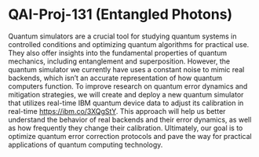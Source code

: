 # QAI-Proj-131 (Entangled Photons)

Quantum simulators are a crucial tool for studying quantum systems in controlled conditions and optimizing quantum algorithms for practical use. They also offer insights into the fundamental properties of quantum mechanics, including entanglement and superposition. However, the quantum simulator we currently have uses a constant noise to mimic real backends, which isn’t an accurate representation of how quantum computers function.
To improve research on quantum error dynamics and mitigation strategies, we will create and deploy a new quantum simulator that utilizes real-time IBM quantum device data to adjust its calibration in real-time https://ibm.co/3XQgStY. This approach will help us better understand the behavior of real backends and their error dynamics, as well as how frequently they change their calibration. Ultimately, our goal is to optimize quantum error correction protocols and pave the way for practical applications of quantum computing technology.
